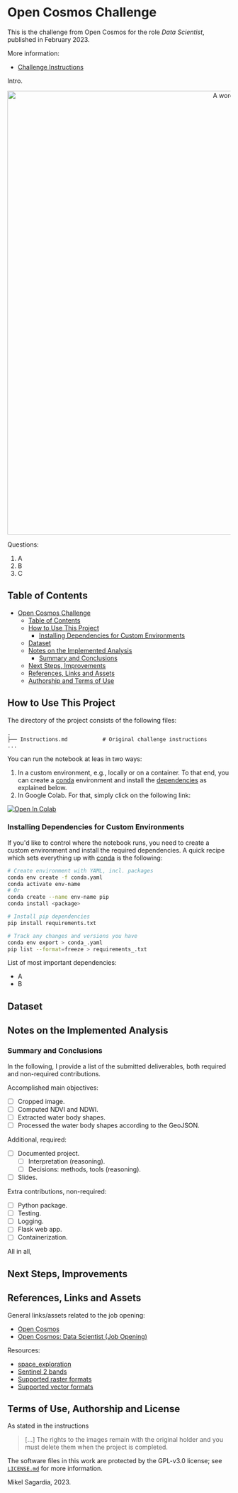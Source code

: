 # Open Cosmos Challenge

This is the challenge from Open Cosmos for the role *Data Scientist*, published in February 2023.


More information:

- [Challenge Instructions](./Data_Scientist_Challenge_Project.pdf)



Intro.

<p style="text-align:center">
  <img src="./assets/word_cloud.png" alt="A wordcloud." width=1000px>
</p>

Questions:

1. A
2. B
3. C

## Table of Contents

- [Open Cosmos Challenge](#open-cosmos-challenge)
  - [Table of Contents](#table-of-contents)
  - [How to Use This Project](#how-to-use-this-project)
    - [Installing Dependencies for Custom Environments](#installing-dependencies-for-custom-environments)
  - [Dataset](#dataset)
  - [Notes on the Implemented Analysis](#notes-on-the-implemented-analysis)
    - [Summary and Conclusions](#summary-and-conclusions)
  - [Next Steps, Improvements](#next-steps-improvements)
  - [References, Links and Assets](#references-links-and-assets)
  - [Authorship and Terms of Use](#authorship-and-terms-of-use)

## How to Use This Project

The directory of the project consists of the following files:

```
.
├── Instructions.md           # Original challenge instructions
...
```

You can run the notebook at leas in two ways:

1. In a custom environment, e.g., locally or on a container. To that end, you can create a [conda](https://docs.conda.io/en/latest/) environment and install the [dependencies](#installing-dependencies-for-custom-environments) as explained below.
2. In Google Colab. For that, simply click on the following link:

[![Open In Colab](https://colab.research.google.com/assets/colab-badge.svg)](https://colab.research.google.com/github/mxagar/airbnb_data_analysis/blob/master/00_AirBnB_DataAnalysis_Initial_Tests.ipynb)


### Installing Dependencies for Custom Environments

If you'd like to control where the notebook runs, you need to create a custom environment and install the required dependencies. A quick recipe which sets everything up with [conda](https://docs.conda.io/en/latest/) is the following:

```bash
# Create environment with YAML, incl. packages
conda env create -f conda.yaml
conda activate env-name
# Or
conda create --name env-name pip
conda install <package>

# Install pip dependencies
pip install requirements.txt

# Track any changes and versions you have
conda env export > conda_.yaml
pip list --format=freeze > requirements_.txt
```

List of most important dependencies:

- A
- B

## Dataset

## Notes on the Implemented Analysis

### Summary and Conclusions

In the following, I provide a list of the submitted deliverables, both required and non-required contributions.

Accomplished main objectives:

- [ ] Cropped image.
- [ ] Computed NDVI and NDWI.
- [ ] Extracted water body shapes.
- [ ] Processed the water body shapes according to the GeoJSON.

Additional, required:

- [ ] Documented project.
  - [ ] Interpretation (reasoning).
  - [ ] Decisions: methods, tools (reasoning).
- [ ] Slides.

Extra contributions, non-required:

- [ ] Python package.
- [ ] Testing.
- [ ] Logging.
- [ ] Flask web app.
- [ ] Containerization.

All in all, 

## Next Steps, Improvements

## References, Links and Assets

General links/assets related to the job opening:

- [Open Cosmos](https://www.open-cosmos.com/)
- [Open Cosmos: Data Scientist (Job Opening)](./assets/OpenCosmos_DataScientist_JobOpening.pdf)

Resources:

- [space_exploration](https://github.com/mxagar/space_exploration)
- [Sentinel 2 bands](https://sentinels.copernicus.eu/web/sentinel/user-guides/sentinel-2-msi/resolutions/spectral)
- [Supported raster formats](https://gdal.org/drivers/raster/index.html)
- [Supported vector formats](https://gdal.org/drivers/vector/)

## Terms of Use, Authorship and License

As stated in the instructions

> [...] The rights to the images remain with the original holder and you must delete them when the project is completed.

The software files in this work are protected by the GPL-v3.0 license; see [`LICENSE.md`](LICENSE.md) for more information.

Mikel Sagardia, 2023.  
